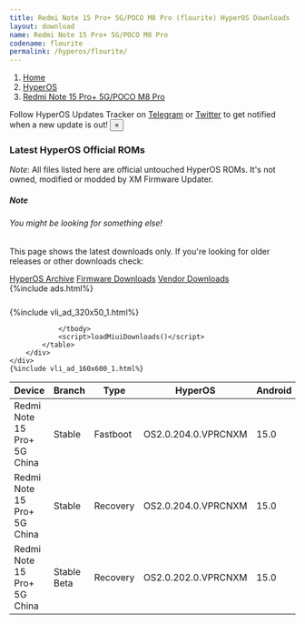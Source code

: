 ```yaml
---
title: Redmi Note 15 Pro+ 5G/POCO M8 Pro (flourite) HyperOS Downloads
layout: download
name: Redmi Note 15 Pro+ 5G/POCO M8 Pro
codename: flourite
permalink: /hyperos/flourite/
---
```

<nav aria-label="breadcrumb">
    <ol class="breadcrumb">
        <li class="breadcrumb-item"><a href="/">Home</a></li>
        <li class="breadcrumb-item"><a href="/hyperos/">HyperOS</a></li>
        <li class="breadcrumb-item active" aria-current="page"><a href="/hyperos/flourite/">Redmi Note 15 Pro+ 5G/POCO M8 Pro</a></li>
    </ol>
</nav>
<div class="alert alert-primary alert-dismissible fade show" role="alert">
    Follow HyperOS Updates Tracker on <a href="https://t.me/MIUIUpdatesTracker" class="alert-link">Telegram</a>
     or <a href="https://twitter.com/MiFwUpdater" class="alert-link">Twitter</a> to get notified when a new update is out!
    <button type="button" class="close" data-dismiss="alert" aria-label="Close">
        <span aria-hidden="true">&times;</span>
    </button>
</div>

### Latest HyperOS Official ROMs
*Note*: All files listed here are official untouched HyperOS ROMs. It's not owned, modified or modded by XM Firmware Updater.
<div class="card">
  <div class="card-body">
    <h5 class="card-title">Note</h5>
    <h6 class="card-subtitle mb-2 text-muted">You might be looking for something else!</h6>
    <p class="card-text">This page shows the latest downloads only.
     If you're looking for older releases or other downloads check:</p>
    <a href="/archive/hyperos/flourite/" class="card-link">HyperOS Archive</a>
    <a href="/firmware/flourite/" class="card-link">Firmware Downloads</a>
    <a href="/vendor/flourite/" class="card-link">Vendor Downloads</a>
  </div>
</div>
{%include ads.html%}
<div class="row justify-content-center">
    <div class="col-10">
        <div class="table-responsive-md" style="margin-top: 25px;">
            {%include vli_ad_320x50_1.html%}
            <table id="miui" class="display dt-responsive nowrap compact table table-striped table-hover table-sm">
                <thead class="thead-dark">
                    <tr>
                        <th data-ref="device">Device</th>
                        <th data-ref="branch">Branch</th>
                        <th data-ref="type">Type</th>
                        <th data-ref="miui">HyperOS</th>
                        <th data-ref="android">Android</th>
                        <th data-ref="size">Size</th>
                        <th data-ref="size">Date</th>
                        <th data-ref="link">Link</th>
                    </tr>
                </thead>
                <tbody>
                <tr><td>Redmi Note 15 Pro+ 5G China</td><td>Stable</td><td>Fastboot</td><td>OS2.0.204.0.VPRCNXM</td><td>15.0</td><td>491 Bytes</td><td>2025-08-16</td><td><a href="/hyperos/flourite/stable/OS2.0.204.0.VPRCNXM/">Download</a></td></tr>
<tr><td>Redmi Note 15 Pro+ 5G China</td><td>Stable</td><td>Recovery</td><td>OS2.0.204.0.VPRCNXM</td><td>15.0</td><td>6.8 GB</td><td>2025-08-21</td><td><a href="/hyperos/flourite/stable/OS2.0.204.0.VPRCNXM/">Download</a></td></tr>
<tr><td>Redmi Note 15 Pro+ 5G China</td><td>Stable Beta</td><td>Recovery</td><td>OS2.0.202.0.VPRCNXM</td><td>15.0</td><td>6.8 GB</td><td>None</td><td><a href="/hyperos/flourite/stable beta/OS2.0.202.0.VPRCNXM/">Download</a></td></tr>

                </tbody>
                <script>loadMiuiDownloads()</script>
            </table>
        </div>
    </div>
    {%include vli_ad_160x600_1.html%}
</div>
